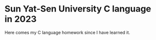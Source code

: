 # Sun Yat-Sen University C language in 2023
Here comes my C language homework since I have learned it.
